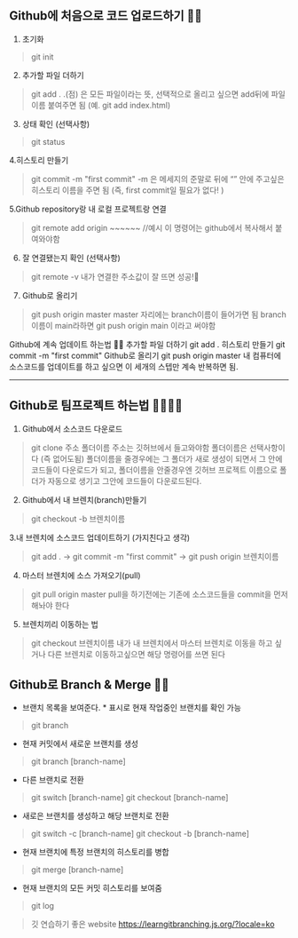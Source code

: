 
## Github에 처음으로 코드 업로드하기 🏋️‍♂️
1. 초기화
> git init

2. 추가할 파일 더하기
> git add .
.(점) 은 모든 파일이라는 뜻, 선택적으로 올리고 싶으면 add뒤에 파일 이름 붙여주면 됨 (예. git add index.html)

3. 상태 확인 (선택사항)
> git status

4.히스토리 만들기
> git commit -m "first commit"
-m 은 메세지의 준말로 뒤에 “” 안에 주고싶은 히스토리 이름을 주면 됨 (즉, first commit일 필요가 없다! )

5.Github repository랑 내 로컬 프로젝트랑 연결

> git remote add origin ~~~~~~  //예시 
이 명령어는 github에서 복사해서 붙여와야함 

6. 잘 연결됐는지 확인 (선택사항)
> git remote -v
내가 연결한 주소값이 잘 뜨면 성공!🎇

7. Github로 올리기
>git push origin master
master 자리에는 branch이름이 들어가면 됨 branch이름이 main라하면 git push origin main 이라고 써야함

Github에 계속 업데이트 하는법 🤹‍♂️
추가할 파일 더하기
git add .
히스토리 만들기
git commit -m "first commit"
Github로 올리기
git push origin master
내 컴퓨터에 소스코드를 업데이트를 하고 싶으면 이 세개의 스텝만 계속 반복하면 됨.

---------------------
## Github로 팀프로젝트 하는법 👨‍👩‍👧‍👦
1. Github에서 소스코드 다운로드
> git clone 주소 폴더이름
주소는 깃허브에서 들고와야함
폴더이름은 선택사항이다 (즉 없어도됨) 폴더이름을 줄경우에는 그 폴더가 새로 생성이 되면서 그 안에 코드들이 다운로드가 되고, 
폴더이름을 안줄경우엔 깃허브 프로젝트 이름으로 폴더가 자동으로 생기고 그안에 코드들이 다운로드된다.

2. Github에서 내 브렌치(branch)만들기
>git checkout -b 브렌치이름

3.내 브렌치에 소스코드 업데이트하기 (가지친다고 생각) 

> git add . -> git commit -m "first commit" -> git push origin 브렌치이름

4. 마스터 브렌치에 소스 가져오기(pull)
> git pull origin master
pull을 하기전에는 기존에 소스코드들을 commit을 먼저 해놔야 한다 

5. 브렌치끼리 이동하는 법
> git checkout 브렌치이름
내가 내 브렌치에서 마스터 브렌치로 이동을 하고 싶거나 다른 브렌치로 이동하고싶으면 해당 명령어를 쓰면 된다


## Github로 Branch & Merge 🏋️‍♂️

- 브랜치 목록을 보여준다. * 표시로 현재 작업중인 브랜치를 확인 가능

> git branch

-  현재 커밋에서 새로운 브랜치를 생성
> git branch [branch-name]

- 다른 브랜치로 전환
> git switch [branch-name]
> git checkout [branch-name]

- 새로은 브랜치를 생성하고 해당 브랜치로 전환
> git switch -c [branch-name]
> git checkout -b [branch-name]

- 현재 브랜치에 특정 브랜치의 히스토리를 병합
> git merge [branch-name]

- 현재 브랜치의 모든 커밋 히스토리를 보여줌
> git log


> 깃 연습하기 좋은 website
https://learngitbranching.js.org/?locale=ko
